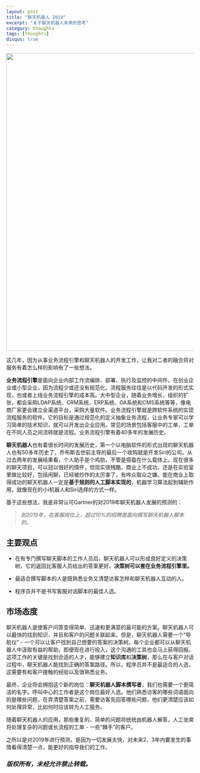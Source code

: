 ```yaml
---
layout: post
title: "聊天机器人 2019"
excerpt: "关于聊天机器人未来的思考"
category: thoughts
tags: [thoughts]
disqus: true
---
```


<img src="http://7xkeqi.com1.z0.glb.clouddn.com/assets/images/2018/02/1.png" width="800">

这几年，因为从事业务流程引擎和聊天机器人的开发工作，让我对二者的融合将对服务有着怎么样的影响有了一些想法。

**业务流程引擎**是面向企业内部工作流编排、部署、执行及监控的中间件。在创业企业或小型企业，因为流程少或还没有规范化，流程服务往往是以代码开发的形式实现，也或者上线业务流程引擎的成本高。大中型企业，随着业务增长，组织的扩张，都会采购LDAP系统、CRM系统、ERP系统、OA系统和CMS系统等等，像电商厂家更会建立全渠道平台，采购大量软件。业务流程引擎就是跨软件系统的实现流程服务的软件。它的目标是通过规范化的定义抽象业务流程，让业务专家可以学习简单的技术知识，就可以开发出企业应用。常见的场景包括客服中的工单，工单在不同人员之间流转就是流程。业务流程引擎有着40多年的发展历史。

**聊天机器人**也有着很长时间的发展历史，第一个以电脑软件的形式出现的聊天机器人也有50多年历史了，乔布斯去世前主导的最后一个收购就是开发Siri的公司。从过去两年的发展结果看，个人助手是个鸡肋，不管是搭载在什么载体上。现在很多的聊天项目，可以冠以很好的情怀，但现实很残酷，商业上不成功，还是在实验室里做比较好，包括闲聊，已经被炒作的太厉害了，有哗众取众之嫌。能在商业上取得成功的聊天机器人一定是**基于规则的人工脚本实现的**，机器学习算法起到辅助作用，就像现在的小i机器人和Siri选择的方式一样。

基于这些想法，我是非常认可Gartner的对2019年聊天机器人发展的预测的：

> *到2019年，在客服岗位上，超过10%的招聘是面向撰写聊天机器人脚本的。*

## 主要观点

* 在有专门撰写聊天脚本的工作人员后，聊天机器人可以形成良好定义的决策树，它的返回比客服人员给出的答案更好。**决策树可以套在业务流程引擎里。**

* 最适合撰写脚本的人是既熟悉业务又清楚访客怎样和聊天机器人互动的人。

* 程序员并不是书写客服对话脚本的最佳人选。

## 市场态度

聊天机器人是使客户问答变得简单、迅速和更满意的最可能的方案。聊天机器人可以最快的找到知识，并且和客户的问题关联起来。但是，聊天机器人需要一个“导航仪” - 一个可以让客户找到自己想要的答案的决策树。每个企业都可以从聊天机器人中汲取有益的帮助，即便现在进行投入，这个沟通的工具也会马上获得回报。这项工作的关键是找到合适的人才，能够建立**知识库**和**决策树**，那么在与客户对话过程中，聊天机器人能找到正确的答案路径。所以，程序员并不是最适合的人选，这需要有和客户接触的经验以及很熟悉业务。

最终，企业将会拥抱这个新的岗位：**聊天机器人脚本撰写者**，我们也需要一个更简洁的名字。呼叫中心的工作者是这个岗位最好人选。他们熟悉访客的哪些词语面向的是哪些问题，在弄清楚答案之前，需要访客先回答哪些问题，他们更清楚应该如何处理异常，比如何时应该转为人工服务。

随着聊天机器人的应用，那些重复的、简单的问题将统统由机器人解答，人工坐席将处理复杂的问题或长流程的工单 - 一些“棘手”的客户。


之所以是对2019年进行预测，是因为一切发展太快，对未来2、3年内要发生的事情看得清楚一点，能更好的指导我们的工作。

### *版权所有，未经允许禁止转载。*
